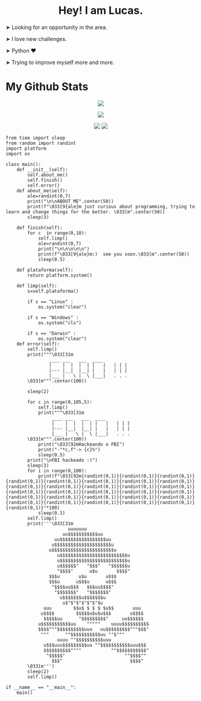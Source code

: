 <h1 align="center"> Hey! I am Lucas. </h1>
<div> 
  <p> ➤ Looking for an opportunity in the area.  </p> 
<p> ➤ I love new challenges. </p>
<p> ➤ Python ❤️ </p>
<p> ➤ Trying to improve myself more and more. </p>
</div>
<h1>  My Github Stats </h1>
  <p align="center"><img src="https://github-readme-streak-stats.herokuapp.com?user=Lucas836-hub&theme=github-dark&date_format=M%20j%5B%2C%20Y%5D"/></p>
  <p align="center"><img src="https://github-profile-summary-cards.vercel.app/api/cards/profile-details?username=Lucas836-hub&theme=github_dark"/></p>
<div align="center">
  <img src="https://github-profile-summary-cards.vercel.app/api/cards/stats?username=Lucas836-hub&theme=github_dark"/>
  <img src="https://github-profile-summary-cards.vercel.app/api/cards/productive-time?username=Lucas836-hub&theme=github_dark"/>
</div>
<p align="center"> 
</p>

```python3
from time import sleep
from random import randint
import platform
import os

class main():
	def __init__(self):
		self.about_me()
		self.finish()
		self.error()
	def about_me(self):
		ale=randint(0,7)
		print("\n\nABOUT ME".center(50))
		print(f"\033[9{ale}m just curious about programming, trying to learn and change things for the better. \033[m".center(50))
		sleep(3)

	def finish(self):
		for c  in range(0,10):
			self.limp()
			ale=randint(0,7)
			print("\n\n\n\n\n")
			print(f"\033[9{ale}m:)  see you soon.\033[m".center(50))
			sleep(0.5)

	def plataforma(self):
		return platform.system()

	def limp(self):
		s=self.plataforma()
		
		if s == "Linux" :
			os.system("clear")
			
		if s == "Windows" :
			os.system("cls")
			
		if s == "Darwin" :
			os.system("clear")
	def error(self):
		self.limp()
		print("""\033[31m
			    ____ ___   ___  ____  
			    |    |  |  |  | |   |   | | |
			    |--- |__|  |__| |   |   | | |
			    |___ |   \ |  \ |___|   . . .
		\033[m""".center(100))

		sleep(2)

		for c in range(0,105,5):
			self.limp()
			print("""\033[31m
			     ____ ___   ___  ____  
			     |    |  |  |  | |   |   | | |
			     |--- |__|  |__| |   |   | | |
			     |___ |   \ |  \ |___|   . . .
		\033[m""".center(100))
			print("\033[92mHackeando o FBI")
			print("-"*c,f"-> {c}%")
			sleep(0.5)
		print("\nFBI hackeado :)")
		sleep(3)
		for i in range(0,100):
			print(f"\033[92m{randint(0,1)}{randint(0,1)}{randint(0,1)}{randint(0,1)}{randint(0,1)}{randint(0,1)}{randint(0,1)}{randint(0,1)}{randint(0,1)}{randint(0,1)}{randint(0,1)}{randint(0,1)}{randint(0,1)}{randint(0,1)}{randint(0,1)}{randint(0,1)}{randint(0,1)}{randint(0,1)}{randint(0,1)}{randint(0,1)}{randint(0,1)}{randint(0,1)}{randint(0,1)}{randint(0,1)}{randint(0,1)}{randint(0,1)}{randint(0,1)}{randint(0,1)}{randint(0,1)}"*100)
			sleep(0.1)
		self.limp()
		print('''\033[31m
				       uuuuuuu
				     uu$$$$$$$$$$$uu
				  uu$$$$$$$$$$$$$$$$$uu
				 u$$$$$$$$$$$$$$$$$$$$$u
				u$$$$$$$$$$$$$$$$$$$$$$$u
			       u$$$$$$$$$$$$$$$$$$$$$$$$$u
			       u$$$$$$$$$$$$$$$$$$$$$$$$$u
			       u$$$$$$"   "$$$"   "$$$$$$u
			       "$$$$"      u$u       $$$$"
				$$$u       u$u       u$$$
				$$$u      u$$$u      u$$$
				 "$$$$uu$$$   $$$uu$$$$"
				  "$$$$$$$"   "$$$$$$$"
				    u$$$$$$$u$$$$$$$u
				     u$"$"$"$"$"$"$u
			  uuu        $$u$ $ $ $ $u$$       uuu
			 u$$$$        $$$$$u$u$u$$$       u$$$$
			  $$$$$uu      "$$$$$$$$$"     uu$$$$$$
			u$$$$$$$$$$$uu    """""    uuuu$$$$$$$$$$
			$$$$"""$$$$$$$$$$uuu   uu$$$$$$$$$"""$$$"
			 """      ""$$$$$$$$$$$uu ""$"""
				   uuuu ""$$$$$$$$$$uuu
			  u$$$uuu$$$$$$$$$uu ""$$$$$$$$$$$uuu$$$
			  $$$$$$$$$$""""           ""$$$$$$$$$$$"
			   "$$$$$"                      ""$$$$""
			     $$$"                         $$$$"
		\033[m''')
		sleep(2)
		self.limp()

if __name__ == "__main__":
	main()
